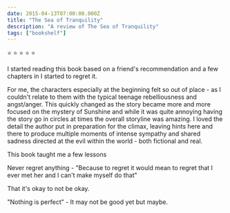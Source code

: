 ```yaml
---    
date: 2015-04-13T07:00:00.000Z
title: "The Sea of Tranquility"
description: "A review of The Sea of Tranquility"
tags: ["bookshelf"]
---   
```

⭐ ⭐ ⭐ ⭐ ⭐ 

I started reading this book based on a friend's recommendation and a few chapters in I started to regret it. 

For me, the characters especially at the beginning felt so out of place - as I couldn't relate to them with the typical teenage rebelliousness and angst/anger. 
This quickly changed as the story became more and more focused on the mystery of Sunshine and while it was quite annoying having the story go in circles at times the overall storyline was amazing. I loved the detail the author put in preparation for the climax, leaving hints here and there to produce multiple moments of intense sympathy and shared sadness directed at the evil within the world - both fictional and real. 

This book taught me a few lessons

Never regret anything - "Because to regret it would mean to regret that I ever met her and I can't make myself do that"

That it's okay to not be okay.

"Nothing is perfect" - It may not be good yet but maybe. 